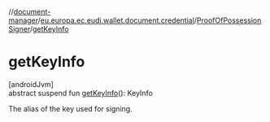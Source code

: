 //[document-manager](../../../index.md)/[eu.europa.ec.eudi.wallet.document.credential](../index.md)/[ProofOfPossessionSigner](index.md)/[getKeyInfo](get-key-info.md)

# getKeyInfo

[androidJvm]\
abstract suspend fun [getKeyInfo](get-key-info.md)(): KeyInfo

The alias of the key used for signing.
